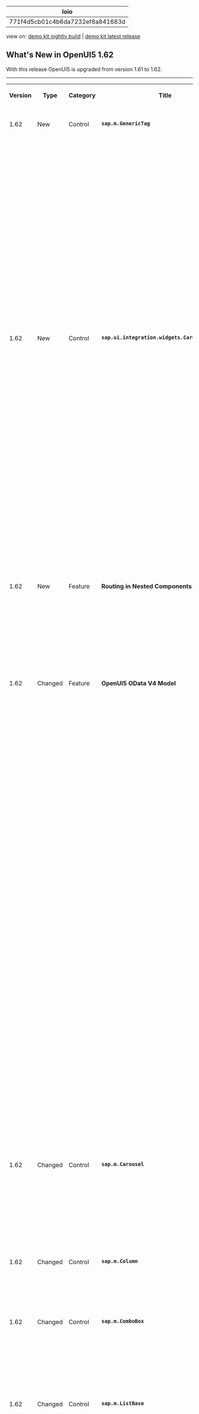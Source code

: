 <!-- loio771f4d5cb01c4b6da7232ef8a841683d -->

| loio |
| -----|
| 771f4d5cb01c4b6da7232ef8a841683d |

<div id="loio">

view on: [demo kit nightly build](https://sdk.openui5.org/nightly/#/topic/771f4d5cb01c4b6da7232ef8a841683d) | [demo kit latest release](https://sdk.openui5.org/topic/771f4d5cb01c4b6da7232ef8a841683d)</div>

## What's New in OpenUI5 1.62

With this release OpenUI5 is upgraded from version 1.61 to 1.62.

** **


<table>
<tr>
<th valign="top">

Version



</th>
<th valign="top">

Type



</th>
<th valign="top">

Category



</th>
<th valign="top">

Title



</th>
<th valign="top">

Description



</th>
<th valign="top">

Action



</th>
<th valign="top">

Available as of



</th>
</tr>
<tr>
<td valign="top">

 1.62 



</td>
<td valign="top">

 New 



</td>
<td valign="top">

 Control 



</td>
<td valign="top">

 **`sap.m.GenericTag`** 



</td>
<td valign="top">

**`sap.m.GenericTag`**

The new `sap.m.GenericTag` control displays complimentary information related to the current page, such as key performance indicators \(KPI\) and situations.

 ![](images/loio7fe88c577d264962b6bec8427efc968d_HiRes.png) 

It consists of four different parts:

-   A required status indicator with semantic colors \(A\)

-   An optional icon that is displayed in the same color as the status indicator \(B\)

-   A required text that is truncated automatically \(C\)

-   An optional content area that can display either a control of type `sap.m.ObjectNumber` or a warning icon \(D\)


 ![](images/loiofb7c92bd4aca46a2abb579058c481ded_HiRes.png) 

The control can move to the overflow area of `sap.m.OverflowToolbar`.

For more information, see the [API Reference](https://sdk.openui5.org/api/sap.m.GenericTag) and the [Samples](https://sdk.openui5.org/entity/sap.m.GenericTag).

<sub>New•Control•Info Only•1.62</sub>



</td>
<td valign="top">

Info Only



</td>
<td valign="top">

2019-01-31



</td>
</tr>
<tr>
<td valign="top">

 1.62 



</td>
<td valign="top">

 New 



</td>
<td valign="top">

 Control 



</td>
<td valign="top">

 **`sap.ui.integration.widgets.Card`** 



</td>
<td valign="top">

**`sap.ui.integration.widgets.Card`**

A card is a user experience design pattern that displays the most concise pieces of information in a limited-space container. It helps users structure their work in an intuitive and dynamic way.

  
  
**Analytical card**

 ![](images/loio3ff4cbace0714a71924a628d8c81d480_LowRes.png "Analytical card") 

Using cards, you can group information, link additional details, and present a summary. You can also get direct insights without leaving the current screen and choose further navigation options. Each card is designed in a different style and contains various content formats.

-   The List card is used to display multiple list items of all kinds.

-   The Analytical card is used for data visualization with various chart types.


Cards can be used by referencing the `sap.ui.integration` library.

`sap.ui.integration.widgets.Card` is a self-contained user interface element, connected to a manifest and used as a widget.

For more information, see [Cards](Cards_5b46b03.md), the [API Reference](https://sdk.openui5.org/api/sap.ui.integration.widgets.Card), and the [Samples](https://sdk.openui5.org/entity/sap.ui.integration.widgets.Card).

<sub>New•Control•Info Only•1.62</sub>



</td>
<td valign="top">

 Info Only 



</td>
<td valign="top">

2019-01-31



</td>
</tr>
<tr>
<td valign="top">

 1.62 



</td>
<td valign="top">

 New 



</td>
<td valign="top">

 Feature 



</td>
<td valign="top">

 **Routing in Nested Components** 



</td>
<td valign="top">

**Routing in Nested Components**

OpenUI5 routing now supports navigation to components in addition to the already existing routing to views. You configure the routing in the component’s manifest. Moreover, the target component can also come with its own routing, which integrates via enhanced configuration in the manifest.

For details, see [Enabling Routing in Nested Components](Enabling_Routing_in_Nested_Components_fb19f50.md).

<sub>Changed•Feature•Info Only•1.62</sub>



</td>
<td valign="top">

 Info Only 



</td>
<td valign="top">

2019-01-31



</td>
</tr>
<tr>
<td valign="top">

 1.62 



</td>
<td valign="top">

 Changed 



</td>
<td valign="top">

 Feature 



</td>
<td valign="top">

 **OpenUI5 OData V4 Model** 



</td>
<td valign="top">

**OpenUI5 OData V4 Model**

The new version of the OpenUI5 OData V4 model introduces the following features:

-   Bound actions on collections can now be executed using the header context of the `sap.ui.model.odata.v4.ODataListBinding`. If the returned entity is part of the same entity set, the promise of `sap.ui.model.odata.v4.ODataContextBinding#execute` can be resolved with a return value context.

-   `sap.ui.model.odata.v4.Context#requestSideEffects` was introduced in OpenUI5 1.61 and now resolves side effects in :n navigations reloading only affected properties.

-   The `##` syntax for branching into the `MetaModel` as described in `sap.ui.model.odata.v4.ODataModel#bindProperty` is now also available in property bindings.

-   Non-primitive values are supported in property bindings with binding mode `OneTime` and target type `"any"`.

-   The following methods can now be executed while a binding is suspended:

    -   `filter`, `sort`, `changeParameters`, `setAggregation`, and `updateAnalyticalInfo` of `sap.ui.model.odata.v4.ODataListBinding`

    -   `changeParameters` of `sap.ui.model.odata.v4.ODataContextBinding`

    -   `refresh` method of all bindings


    When the binding is resumed, a request reflecting all the changes by these methods is triggered.


> ### Restriction:  
> Due to the limited feature scope of this version of the OpenUI5 OData V4 model, check that all required features are in place before developing applications. Check the detailed documentation of the features, as certain parts of a feature may be missing. While we aim to be compatible with existing controls, some controls might not work due to small incompatibilities compared to `sap.ui.model.odata.(v2.)ODataModel`, or due to missing features in the model \(such as tree binding\). This also applies to controls such as `TreeTable` and `AnalyticalTable`, which are not supported together with the OpenUI5 OData V4 model. The interface for applications has been changed for easier and more efficient use of the model. For a summary of these changes, see [Changes Compared to OData V2 Model](Changes_Compared_to_OData_V2_Model_abd4d7c.md).

For more information, see [OData V4 Model](OData_V4_Model_5de13cf.md), the [API Reference](https://sdk.openui5.org/api/sap.ui.model.odata.v4), and the [Samples](https://sdk.openui5.org/entity/sap.ui.model.odata.v4.ODataModel).

<sub>Changed•Feature•Info Only•1.62</sub>



</td>
<td valign="top">

 Info Only 



</td>
<td valign="top">

2019-01-31



</td>
</tr>
<tr>
<td valign="top">

 1.62 



</td>
<td valign="top">

 Changed 



</td>
<td valign="top">

 Control 



</td>
<td valign="top">

 **`sap.m.Carousel`** 



</td>
<td valign="top">

**`sap.m.Carousel`**

The control can now display several items at once. This functionality is implemented through a new `customLayout` aggregation of type `sap.m.CarouselLayout`. The `sap.m.CarouselLayout` defines how many items are displayed in the visible area of the `sap.m.Carousel` control and has a `visiblePagesCount` property, which determines the count of items to be displayed.For more information, see the [API Reference](https://sdk.openui5.org/api/sap.m.Carousel) and the [Sample](https://sdk.openui5.org/sample/sap.m.sample.CarouselWithMorePages/preview).

<sub>Changed•Control•Info Only•1.62</sub>



</td>
<td valign="top">

 Info Only 



</td>
<td valign="top">

2019-01-31



</td>
</tr>
<tr>
<td valign="top">

 1.62 



</td>
<td valign="top">

 Changed 



</td>
<td valign="top">

 Control 



</td>
<td valign="top">

 **`sap.m.Column`** 



</td>
<td valign="top">

**`sap.m.Column`**

The `sortIndicator` property now shows a sort icon when a column is sorted. For more information, see the [API Reference](https://sdk.openui5.org/api/sap.m.Column) for the `sortIndicator` property.

<sub>Changed•Control•Info Only•1.62</sub>



</td>
<td valign="top">

 Info Only 



</td>
<td valign="top">

2019-01-31



</td>
</tr>
<tr>
<td valign="top">

 1.62 



</td>
<td valign="top">

 Changed 



</td>
<td valign="top">

 Control 



</td>
<td valign="top">

 **`sap.m.ComboBox`** 



</td>
<td valign="top">

**`sap.m.ComboBox`**

In order for the `ComboBox` to be aligned with the rest of the input controls and the already available features, we updated the used list structure of the control from `sap.m.SelectList` to `sap.m.List`, and respectively updated the protected API `getList`. For more information, see the [API Reference](https://sdk.openui5.org/api/sap.m.ComboBox).

<sub>Changed•Control•Info Only•1.62</sub>



</td>
<td valign="top">

 Info Only 



</td>
<td valign="top">

2019-01-31



</td>
</tr>
<tr>
<td valign="top">

 1.62 



</td>
<td valign="top">

 Changed 



</td>
<td valign="top">

 Control 



</td>
<td valign="top">

 **`sap.m.ListBase`** 



</td>
<td valign="top">

**`sap.m.ListBase`**

You can now use more values for the `highlight` property. These values are provided by the `sap.ui.core.MessageType` and `sap.ui.core.IndicationColor` enumerations. To define a custom semantic for the highlight color, you can use the new `highlightText` property. For more information, see the [API Reference](https://sdk.openui5.org/api/sap.m.ListItemBase/controlProperties) for the `highlight` property.

<sub>Changed•Control•Info Only•1.62</sub>



</td>
<td valign="top">

 Info Only 



</td>
<td valign="top">

2019-01-31



</td>
</tr>
<tr>
<td valign="top">

 1.62 



</td>
<td valign="top">

 Changed 



</td>
<td valign="top">

 Control 



</td>
<td valign="top">

 **`sap.m.OverflowToolbar`** 



</td>
<td valign="top">

**`sap.m.OverflowToolbar`**

-   We extended the `sap.m.sample.OverflowToolbarSimple` sample to demonstrate the behavior of grouped controls. It contains two pairs of grouped controls: `Label` with `Input` and `Label` with `Select`.For more information, see the [Sample](https://sdk.openui5.org/sample/sap.m.sample.OverflowToolbarSimple/preview).

-   The `sap.m.OverflowToolbar` now allows `sap.m.GenericTag` to move into the overflow area.For more information, see the [Sample](https://sdk.openui5.org/sample/sap.m.sample.OverflowToolbarSimple/preview).


<sub>Changed•Control•Info Only•1.62</sub>



</td>
<td valign="top">

 Info Only 



</td>
<td valign="top">

2019-01-31



</td>
</tr>
<tr>
<td valign="top">

 1.62 



</td>
<td valign="top">

 Changed 



</td>
<td valign="top">

 Control 



</td>
<td valign="top">

 **`sap.m.SinglePlanningCalendar`** 



</td>
<td valign="top">

**`sap.m.SinglePlanningCalendar`**

-   You can now select or deselect single appointments either by clicking or tapping on the appointment or by using the keyboard arrow keys to navigate to the appointment and then select or deselect it by pressing the space bar or the [Enter\] key. You can enter multi-selection mode using key combinations \(for example, [Ctrl + click\] for Microsoft Windows Operating Systems or [Cmd + click\] for Mac Operating Systems\).

-   The `sap.m.SinglePlanningCalendar` now has a new `stickyMode` property which allows users to select which toolbars will be fixed while scrolling.


For more information, see the [API Reference](https://sdk.openui5.org/api/sap.m.SinglePlanningCalendar) and the [Samples](https://sdk.openui5.org/entity/sap.m.SinglePlanningCalendar).

<sub>Changed•Control•Info Only•1.62</sub>



</td>
<td valign="top">

 Info Only 



</td>
<td valign="top">

2019-01-31



</td>
</tr>
<tr>
<td valign="top">

 1.62 



</td>
<td valign="top">

 Changed 



</td>
<td valign="top">

 Control 



</td>
<td valign="top">

 **`sap.m.StandardListItem`** 



</td>
<td valign="top">

**`sap.m.StandardListItem`**

The new `information` value in the `sap.ui.core.ValueState` enumeration is now supported by the `infoState` property of `StandardListItem`. For more information, see the [API Reference](https://sdk.openui5.org/api/sap.m.StandardListItem/methods/getInfoState).

<sub>Changed•Control•Info Only•1.62</sub>



</td>
<td valign="top">

 Info Only 



</td>
<td valign="top">

2019-01-31



</td>
</tr>
<tr>
<td valign="top">

 1.62 



</td>
<td valign="top">

 Changed 



</td>
<td valign="top">

 Control 



</td>
<td valign="top">

 **`sap.tnt.SideNavigation`** 



</td>
<td valign="top">

**`sap.tnt.SideNavigation`**

We have implemented a `selectedKey` property of `sap.tnt.SideNavigation`, with which you can easily set the selected item, when the control is bound to a model. For more information, see the [API Reference](https://sdk.openui5.org/api/sap.tnt.SideNavigation) and the [Sample](https://sdk.openui5.org/sample/sap.tnt.sample.ToolPage/preview).

<sub>Changed•Control•Info Only•1.62</sub>



</td>
<td valign="top">

 Info Only 



</td>
<td valign="top">

2019-01-31



</td>
</tr>
<tr>
<td valign="top">

 1.62 



</td>
<td valign="top">

 Changed 



</td>
<td valign="top">

 Control 



</td>
<td valign="top">

 **`sap.ui.core.support.RuleEngineOpaExtension`** 



</td>
<td valign="top">

**`sap.ui.core.support.RuleEngineOpaExtension`**

The rule engine OPA extension, which allows Support Assistant checks, has been enhanced with a new assertion. The new `getReportAsFileInFormat` assertion allows storing past history in `window._$files` in a preferred format. For more information, see the [API Reference](https://sdk.openui5.org/api/sap.ui.core.support.RuleEngineOpaExtension) and the [Sample](https://sdk.openui5.org/sample/sap.ui.core.sample.OpaWithSupportAssistant/preview).

<sub>Changed•Control•Info Only•1.62</sub>



</td>
<td valign="top">

 Info Only 



</td>
<td valign="top">

2019-01-31



</td>
</tr>
<tr>
<td valign="top">

 1.62 



</td>
<td valign="top">

 Changed 



</td>
<td valign="top">

 Control 



</td>
<td valign="top">

 **`sap.ui.table.AnalyticalTable / sap.ui.table.Table / sap.ui.table.TreeTable`** 



</td>
<td valign="top">

**`sap.ui.table.AnalyticalTable / sap.ui.table.Table / sap.ui.table.TreeTable`**

You can now use more values for the `highlight` property. These values are provided by the `sap.ui.core.MessageType` and `sap.ui.core.IndicationColor` enumerations. To define a custom semantic for the highlight color, you can use the new `highlightText` property. For more information, see the [API Reference](https://sdk.openui5.org/api/sap.ui.table.RowSettings) for the `highlight` property.

<sub>Changed•Control•Info Only•1.62</sub>



</td>
<td valign="top">

 Info Only 



</td>
<td valign="top">

2019-01-31



</td>
</tr>
<tr>
<td valign="top">

 1.62 



</td>
<td valign="top">

 Changed 



</td>
<td valign="top">

 Feature 



</td>
<td valign="top">

 **Demo Kit Improvements** 



</td>
<td valign="top">

**Demo Kit Improvements**

**Demo Kit Landing Page**

-   We added a block on the welcome page about the *UI5 Evolution* project. It contains a short description with a link to the interactive documentation page about the project. For more information, see [Best Practices for App Developers](Best_Practices_for_App_Developers_28fcd55.md).

-   We added a live code editor to the Demo Kit welcome page that showcases a simple app. You can edit the code directly and see your changes immediately in the *Result* area.

    ![](images/loiofbae7e8570c641a1837ac4d919832d30_HiRes.png)


**Settings Dialog in Samples Section**

You can now switch the *Content Density* of the Demo Kit samples to *Condensed*.

<sub>Changed•Feature•Info Only•1.62</sub>



</td>
<td valign="top">

 Info Only 



</td>
<td valign="top">

2019-01-31



</td>
</tr>
</table>

**Parent topic:** [Previous Versions](Previous_Versions_6660a59.md "")

**Related Information**  


[What's New in OpenUI5 1.108](What_s_New_in_OpenUI5_1_108_66e33f0.md "With this release OpenUI5 is upgraded from version 1.107 to 1.108.")

[What's New in OpenUI5 1.107](What_s_New_in_OpenUI5_1_107_d4ff916.md "With this release OpenUI5 is upgraded from version 1.106 to 1.107.")

[What's New in OpenUI5 1.106](What_s_New_in_OpenUI5_1_106_5b497b0.md "With this release OpenUI5 is upgraded from version 1.105 to 1.106.")

[What's New in OpenUI5 1.105](What_s_New_in_OpenUI5_1_105_4d6c00e.md "With this release OpenUI5 is upgraded from version 1.104 to 1.105.")

[What's New in OpenUI5 1.104](What_s_New_in_OpenUI5_1_104_69e567c.md "With this release OpenUI5 is upgraded from version 1.103 to 1.104.")

[What's New in OpenUI5 1.103](What_s_New_in_OpenUI5_1_103_0e98c76.md "With this release OpenUI5 is upgraded from version 1.102 to 1.103.")

[What's New in OpenUI5 1.102](What_s_New_in_OpenUI5_1_102_f038c99.md "With this release OpenUI5 is upgraded from version 1.101 to 1.102.")

[What's New in OpenUI5 1.101](What_s_New_in_OpenUI5_1_101_7733b00.md "With this release OpenUI5 is upgraded from version 1.100 to 1.101.")

[What's New in OpenUI5 1.100](What_s_New_in_OpenUI5_1_100_27dec1d.md "With this release OpenUI5 is upgraded from version 1.99 to 1.100.")

[What's New in OpenUI5 1.99](What_s_New_in_OpenUI5_1_99_4f35848.md "With this release OpenUI5 is upgraded from version 1.98 to 1.99.")

[What's New in OpenUI5 1.98](What_s_New_in_OpenUI5_1_98_d9f16f2.md "With this release OpenUI5 is upgraded from version 1.97 to 1.98.")

[What's New in OpenUI5 1.97](What_s_New_in_OpenUI5_1_97_fa0e282.md "With this release OpenUI5 is upgraded from version 1.96 to 1.97.")

[What's New in OpenUI5 1.96](What_s_New_in_OpenUI5_1_96_7a9269f.md "With this release OpenUI5 is upgraded from version 1.95 to 1.96.")

[What's New in OpenUI5 1.95](What_s_New_in_OpenUI5_1_95_a1aea67.md "With this release OpenUI5 is upgraded from version 1.94 to 1.95.")

[What's New in OpenUI5 1.94](What_s_New_in_OpenUI5_1_94_c40f1e6.md "With this release OpenUI5 is upgraded from version 1.93 to 1.94.")

[What's New in OpenUI5 1.93](What_s_New_in_OpenUI5_1_93_f273340.md "With this release OpenUI5 is upgraded from version 1.92 to 1.93.")

[What's New in OpenUI5 1.92](What_s_New_in_OpenUI5_1_92_1ef345d.md "With this release OpenUI5 is upgraded from version 1.91 to 1.92.")

[What's New in OpenUI5 1.91](What_s_New_in_OpenUI5_1_91_0a2bd79.md "With this release OpenUI5 is upgraded from version 1.90 to 1.91.")

[What's New in OpenUI5 1.90](What_s_New_in_OpenUI5_1_90_91c10c2.md "With this release OpenUI5 is upgraded from version 1.89 to 1.90.")

[What's New in OpenUI5 1.89](What_s_New_in_OpenUI5_1_89_e56cddc.md "With this release OpenUI5 is upgraded from version 1.88 to 1.89.")

[What's New in OpenUI5 1.88](What_s_New_in_OpenUI5_1_88_e15a206.md "With this release OpenUI5 is upgraded from version 1.87 to 1.88.")

[What's New in OpenUI5 1.87](What_s_New_in_OpenUI5_1_87_b506da7.md "With this release OpenUI5 is upgraded from version 1.86 to 1.87.")

[What's New in OpenUI5 1.86](What_s_New_in_OpenUI5_1_86_4c1c959.md "With this release OpenUI5 is upgraded from version 1.85 to 1.86.")

[What's New in OpenUI5 1.85](What_s_New_in_OpenUI5_1_85_1d18eb5.md "With this release OpenUI5 is upgraded from version 1.84 to 1.85.")

[What's New in OpenUI5 1.84](What_s_New_in_OpenUI5_1_84_dc76640.md "With this release OpenUI5 is upgraded from version 1.82 to 1.84.")

[What's New in OpenUI5 1.82](What_s_New_in_OpenUI5_1_82_3a8dd13.md "With this release OpenUI5 is upgraded from version 1.81 to 1.82.")

[What's New in OpenUI5 1.81](What_s_New_in_OpenUI5_1_81_f5e2a21.md "With this release OpenUI5 is upgraded from version 1.80 to 1.81.")

[What's New in OpenUI5 1.80](What_s_New_in_OpenUI5_1_80_8cee506.md "With this release OpenUI5 is upgraded from version 1.79 to 1.80.")

[What's New in OpenUI5 1.79](What_s_New_in_OpenUI5_1_79_99c4cdc.md "With this release OpenUI5 is upgraded from version 1.78 to 1.79.")

[What's New in OpenUI5 1.78](What_s_New_in_OpenUI5_1_78_f09b63e.md "With this release OpenUI5 is upgraded from version 1.77 to 1.78.")

[What's New in OpenUI5 1.77](What_s_New_in_OpenUI5_1_77_c46b439.md "With this release OpenUI5 is upgraded from version 1.76 to 1.77.")

[What's New in OpenUI5 1.76](What_s_New_in_OpenUI5_1_76_aad03b5.md "With this release OpenUI5 is upgraded from version 1.75 to 1.76.")

[What's New in OpenUI5 1.75](What_s_New_in_OpenUI5_1_75_5cbb62d.md "With this release OpenUI5 is upgraded from version 1.74 to 1.75.")

[What's New in OpenUI5 1.74](What_s_New_in_OpenUI5_1_74_c22208a.md "With this release OpenUI5 is upgraded from version 1.73 to 1.74.")

[What's New in OpenUI5 1.73](What_s_New_in_OpenUI5_1_73_231dd13.md "With this release OpenUI5 is upgraded from version 1.72 to 1.73.")

[What's New in OpenUI5 1.72](What_s_New_in_OpenUI5_1_72_521cad9.md "With this release OpenUI5 is upgraded from version 1.71 to 1.72.")

[What's New in OpenUI5 1.71](What_s_New_in_OpenUI5_1_71_a93a6a3.md "With this release OpenUI5 is upgraded from version 1.70 to 1.71.")

[What's New in OpenUI5 1.70](What_s_New_in_OpenUI5_1_70_f073d69.md "With this release OpenUI5 is upgraded from version 1.69 to 1.70.")

[What's New in OpenUI5 1.69](What_s_New_in_OpenUI5_1_69_89a18bd.md "With this release OpenUI5 is upgraded from version 1.68 to 1.69.")

[What's New in OpenUI5 1.68](What_s_New_in_OpenUI5_1_68_f94bf93.md "With this release OpenUI5 is upgraded from version 1.67 to 1.68.")

[What's New in OpenUI5 1.67](What_s_New_in_OpenUI5_1_67_a6b1472.md "With this release OpenUI5 is upgraded from version 1.66 to 1.67.")

[What's New in OpenUI5 1.66](What_s_New_in_OpenUI5_1_66_c9896e9.md "With this release OpenUI5 is upgraded from version 1.65 to 1.66.")

[What's New in OpenUI5 1.65](What_s_New_in_OpenUI5_1_65_0f5acfd.md "With this release OpenUI5 is upgraded from version 1.64 to 1.65.")

[What's New in OpenUI5 1.64](What_s_New_in_OpenUI5_1_64_0e30822.md "With this release OpenUI5 is upgraded from version 1.63 to 1.64.")

[What's New in OpenUI5 1.63](What_s_New_in_OpenUI5_1_63_e8d9da7.md "With this release OpenUI5 is upgraded from version 1.62 to 1.63.")

[What's New in OpenUI5 1.61](What_s_New_in_OpenUI5_1_61_d991552.md "With this release OpenUI5 is upgraded from version 1.60 to 1.61.")

[What's New in OpenUI5 1.60](What_s_New_in_OpenUI5_1_60_5a0e1f7.md "With this release OpenUI5 is upgraded from version 1.58 to 1.60.")

[What's New in OpenUI5 1.58](What_s_New_in_OpenUI5_1_58_7c927aa.md "With this release OpenUI5 is upgraded from version 1.56 to 1.58.")

[What's New in OpenUI5 1.56](What_s_New_in_OpenUI5_1_56_108b7fd.md "With this release OpenUI5 is upgraded from version 1.54 to 1.56.")

[What's New in OpenUI5 1.54](What_s_New_in_OpenUI5_1_54_c838330.md "With this release OpenUI5 is upgraded from version 1.52 to 1.54.")

[What's New in OpenUI5 1.52](What_s_New_in_OpenUI5_1_52_849e1b6.md "With this release OpenUI5 is upgraded from version 1.50 to 1.52.")

[What's New in OpenUI5 1.50](What_s_New_in_OpenUI5_1_50_759e9f3.md "With this release OpenUI5 is upgraded from version 1.48 to 1.50.")

[What's New in OpenUI5 1.48](What_s_New_in_OpenUI5_1_48_fa1efac.md "With this release OpenUI5 is upgraded from version 1.46 to 1.48.")

[What's New in OpenUI5 1.46](What_s_New_in_OpenUI5_1_46_6307539.md "With this release OpenUI5 is upgraded from version 1.44 to 1.46.")

[What's New in OpenUI5 1.44](What_s_New_in_OpenUI5_1_44_a0cb7a0.md "With this release OpenUI5 is upgraded from version 1.42 to 1.44.")

[What's New in OpenUI5 1.42](What_s_New_in_OpenUI5_1_42_468b05d.md "With this release OpenUI5 is upgraded from version 1.40 to 1.42.")

[What's New in OpenUI5 1.40](What_s_New_in_OpenUI5_1_40_fbab50e.md "With this release OpenUI5 is upgraded from version 1.38 to 1.40.")

[What's New in OpenUI5 1.38](What_s_New_in_OpenUI5_1_38_f218918.md "With this release OpenUI5 is upgraded from version 1.36 to 1.38.")

